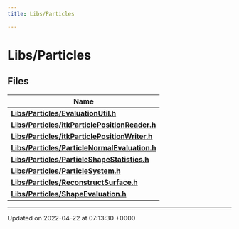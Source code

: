 ```yaml
---
title: Libs/Particles

---
```


# Libs/Particles



## Files

| Name           |
| -------------- |
| **[Libs/Particles/EvaluationUtil.h](../Files/EvaluationUtil_8h.md#file-evaluationutil.h)**  |
| **[Libs/Particles/itkParticlePositionReader.h](../Files/itkParticlePositionReader_8h.md#file-itkparticlepositionreader.h)**  |
| **[Libs/Particles/itkParticlePositionWriter.h](../Files/itkParticlePositionWriter_8h.md#file-itkparticlepositionwriter.h)**  |
| **[Libs/Particles/ParticleNormalEvaluation.h](../Files/ParticleNormalEvaluation_8h.md#file-particlenormalevaluation.h)**  |
| **[Libs/Particles/ParticleShapeStatistics.h](../Files/ParticleShapeStatistics_8h.md#file-particleshapestatistics.h)**  |
| **[Libs/Particles/ParticleSystem.h](../Files/ParticleSystem_8h.md#file-particlesystem.h)**  |
| **[Libs/Particles/ReconstructSurface.h](../Files/ReconstructSurface_8h.md#file-reconstructsurface.h)**  |
| **[Libs/Particles/ShapeEvaluation.h](../Files/ShapeEvaluation_8h.md#file-shapeevaluation.h)**  |






-------------------------------

Updated on 2022-04-22 at 07:13:30 +0000
